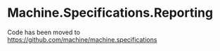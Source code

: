 Machine.Specifications.Reporting
=============================

Code has been moved to https://github.com/machine/machine.specifications
